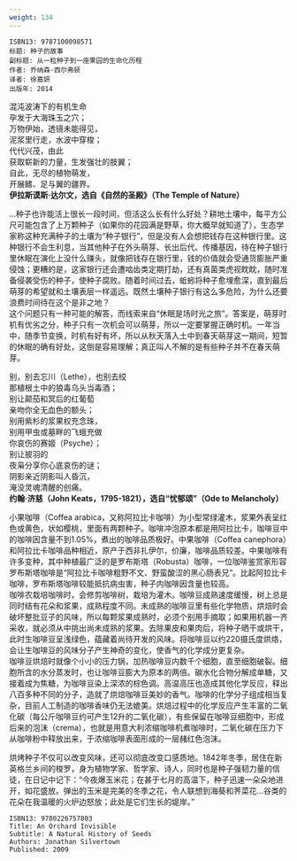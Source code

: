 ```yaml
---
weight: 134
---
```


```
ISBN13: 9787100098571
标题: 种子的故事
副标题: 从一粒种子到一座果园的生命化历程
作者: 乔纳森·西尔弗顿
译者: 徐嘉妍
出版年: 2014
```

混沌波涛下的有机生命  
孕发于大海珠玉之穴；  
万物伊始，透镜未能得见，  
泥浆里行走，水波中穿梭；  
代代兴茂，由此  
获取崭新的力量，生发强壮的肢翼；  
自此，无尽的植物萌发，  
开展鳍、足与翼的疆界。  
**伊拉斯谟斯·达尔文，选自《自然的圣殿》（The Temple of Nature）**

…种子也许能活上很长一段时间，但活这么长有什么好处？耕地土壤中，每平方公尺可能包含了上万颗种子（如果你的花园满是野草，你大概早就知道了），生态学家称这种充满种子的土壤为“种子银行”，但是没有人会想把钱存在这种银行里。这种银行不会生利息，当其他种子在外头萌芽、长出后代、传播基因，待在种子银行里休眠在演化上没什么赚头，就像把钱存在银行里，钱的价值就会受通货膨胀严重侵蚀；更糟的是，这家银行还会遭啮齿类定期打劫，还有真菌类虎视眈眈，随时准备侵袭受伤的种子，使种子腐败。随着时间过去，蚯蚓将种子愈埋愈深，直到最后萌芽的希望就和土壤表层一样遥远。既然土壤种子银行有这么多危险，为什么还要浪费时间待在这个是非之地？  
这个问题只有一种可能的解答，而线索来自“休眠是场时光之旅”。答案是，萌芽时机有优劣之分，种子只有一次机会可以萌芽，所以一定要掌握正确时机。一年当中，随季节变换，时机有好有坏，所以从秋天落入土中到春天萌芽这一期间，短暂的休眠的确有好处，这倒是容易理解；真正叫人不解的是有些种子并不在春天萌芽。

别，别去忘川（Lethe），也别去绞  
那植根土中的狼毒乌头当毒酒；  
别让颠茄和冥后的红葡萄  
亲吻你全无血色的额头；  
别用紫杉的浆果权充念珠，  
别用甲虫或墓畔的飞蛾充做  
你哀伤的赛姬（Psyche）；  
别让披羽的  
夜枭分享你心底哀伤的谜；  
阴影亲近阴影叫人昏沉，  
淹没灵魂清醒的创痛。  
**约翰·济慈（John Keats，1795-1821），选自“忧郁颂”（Ode to Melancholy）**

小果咖啡（Coffea arabica，又称阿拉比卡咖啡）为小型常绿灌木，浆果外表呈红色或黄色，状如樱桃，里面有两颗种子。咖啡冲泡原本都是用阿拉比卡，咖啡豆中的咖啡因含量不到1.05%，煮出的咖啡品质极好。中果咖啡（Coffea canephora）和阿拉比卡咖啡品种相近，原产于西非扎伊尔，价廉，咖啡品质较差。中果咖啡有许多变种，其中种植最广泛的是罗布斯塔（Robusta）咖啡，一位咖啡鉴赏家形容罗布斯塔咖啡是“阿拉比卡咖啡粗野不文、野蛮酸涩的黑心肠表兄”。比起阿拉比卡咖啡，罗布斯塔咖啡较能抵抗病虫害，种子内咖啡因含量也较高。  
咖啡农栽培咖啡时，会修剪咖啡树，栽培为灌木。咖啡豆成熟速度缓慢，树上总是同时结有花朵和浆果，成熟程度不同。未成熟的咖啡豆里有些化学物质，烘焙时会破坏整批豆子的风味，所以每颗浆果成熟时，必须个别用手摘取；如果用机器一齐采收，就必须从中挑出尚未成熟的浆果。去除果皮和果肉后，将种子晒干或烘干，此时生咖啡豆呈浅绿色，蕴藏着尚待开发的风味。将咖啡豆以约220摄氏度烘烙，会让生咖啡豆的风味分子产生神奇的变化，使香气的化学成分更复杂。  
咖啡豆烘焙时就像个小小的压力锅，加热咖啡豆内数千个细胞，直至细胞破裂。细胞所含的水分蒸发时，也让咖啡豆膨大为原本的两倍。碳水化合物分解成单糖，又接着成为焦糖，为咖啡豆染上深浓的棕色调。高温高压也造成其他化学反应，释出八百多种不同的分子，造就了烘焙咖啡豆美妙的香气。咖啡的化学分子组成相当复杂，目前人工制造的咖啡香味仍无法媲美。烘焙过程中的化学反应产生丰富的二氧化碳（每公斤咖啡豆约可产生12升的二氧化碳），有些保留在咖啡豆细胞中，形成后来的泡沫（crema），也就是用意大利浓缩咖啡机煮咖啡时，二氧化碳在压力下从咖啡粉中释放出来，于浓缩咖啡表面形成的一层赭红色泡沫。

烘烤种子不仅可以改变风味，还可以彻底改变口感质地。1842年冬季，居住在新英格兰乡间的梭罗，身为植物学家、哲学家、诗人，同时也是种子强韧力量的信徒，在日记中记下：“今夜爆玉米花；在甚于七月的高温下，种子迅速一朵朵地进开，如花盛放。弹出的玉米是完美的冬季之花，令人联想到海葵和荠菜花…谷类的花朵在我温暖的火炉边怒放；此处是它们生长的堤岸。”

```
ISBN13: 9780226757803
Title: An Orchard Invisible
Subtitle: A Natural History of Seeds
Authors: Jonathan Silvertown
Published: 2009
```
